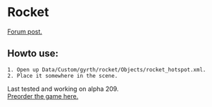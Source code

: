 # Rocket
[Forum post.](http://forums.wolfire.com/viewtopic.php?f=16&t=30812)  
## Howto use:  
	1. Open up Data/Custom/gyrth/rocket/Objects/rocket_hotspot.xml.  
	2. Place it somewhere in the scene.  
	
Last tested and working on alpha 209.  
[Preorder the game here.](http://www.wolfire.com/overgrowth)
